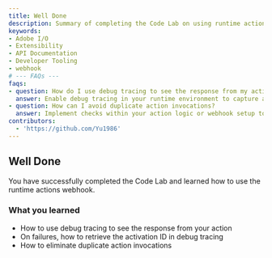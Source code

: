 ```yaml
---
title: Well Done
description: Summary of completing the Code Lab on using runtime actions webhook with key debugging techniques.
keywords:
- Adobe I/O
- Extensibility
- API Documentation
- Developer Tooling
- webhook
# --- FAQs ---
faqs:
- question: How do I use debug tracing to see the response from my action?
  answer: Enable debug tracing in your runtime environment to capture and view the detailed response from your action invocation.
- question: How can I avoid duplicate action invocations?
  answer: Implement checks within your action logic or webhook setup to detect and prevent multiple identical invocations.
contributors:
  - 'https://github.com/Yu1986'
---
```

## Well Done

You have successfully completed the Code Lab and learned how to use the runtime actions webhook.

### What you learned

- How to use debug tracing to see the response from your action
- On failures, how to retrieve the activation ID in debug tracing
- How to eliminate duplicate action invocations
